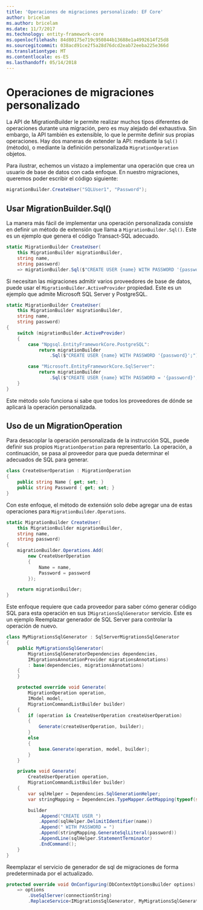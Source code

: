 ```yaml
---
title: 'Operaciones de migraciones personalizado: EF Core'
author: bricelam
ms.author: bricelam
ms.date: 11/7/2017
ms.technology: entity-framework-core
ms.openlocfilehash: 84d80175e719c950844b13688e1a4992614f25d8
ms.sourcegitcommit: 038acd91ce2f5a28d76dcd2eab72eeba225e366d
ms.translationtype: MT
ms.contentlocale: es-ES
ms.lasthandoff: 05/14/2018
---
```

<a name="custom-migrations-operations"></a>Operaciones de migraciones personalizado
============================
La API de MigrationBuilder le permite realizar muchos tipos diferentes de operaciones durante una migración, pero es muy alejado del exhaustiva. Sin embargo, la API también es extensible, lo que le permite definir sus propias operaciones. Hay dos maneras de extender la API: mediante la `Sql()` (método), o mediante la definición personalizada `MigrationOperation` objetos.

Para ilustrar, echemos un vistazo a implementar una operación que crea un usuario de base de datos con cada enfoque. En nuestro migraciones, queremos poder escribir el código siguiente:

``` csharp
migrationBuilder.CreateUser("SQLUser1", "Password");
```

<a name="using-migrationbuildersql"></a>Usar MigrationBuilder.Sql()
----------------------------
La manera más fácil de implementar una operación personalizada consiste en definir un método de extensión que llama a `MigrationBuilder.Sql()`.
Este es un ejemplo que genera el código Transact-SQL adecuado.

``` csharp
static MigrationBuilder CreateUser(
    this MigrationBuilder migrationBuilder,
    string name,
    string password)
    => migrationBuilder.Sql($"CREATE USER {name} WITH PASSWORD '{password}';");
```

Si necesitan las migraciones admitir varios proveedores de base de datos, puede usar el `MigrationBuilder.ActiveProvider` propiedad. Este es un ejemplo que admite Microsoft SQL Server y PostgreSQL.

``` csharp
static MigrationBuilder CreateUser(
    this MigrationBuilder migrationBuilder,
    string name,
    string password)
{
    switch (migrationBuilder.ActiveProvider)
    {
        case "Npgsql.EntityFrameworkCore.PostgreSQL":
            return migrationBuilder
                .Sql($"CREATE USER {name} WITH PASSWORD '{password}';");

        case "Microsoft.EntityFrameworkCore.SqlServer":
            return migrationBuilder
                .Sql($"CREATE USER {name} WITH PASSWORD = '{password}';");
    }
}
```

Este método solo funciona si sabe que todos los proveedores de dónde se aplicará la operación personalizada.

<a name="using-a-migrationoperation"></a>Uso de un MigrationOperation
---------------------------
Para desacoplar la operación personalizada de la instrucción SQL, puede definir sus propios `MigrationOperation` para representarlo. La operación, a continuación, se pasa al proveedor para que pueda determinar el adecuados de SQL para generar.

``` csharp
class CreateUserOperation : MigrationOperation
{
    public string Name { get; set; }
    public string Password { get; set; }
}
```

Con este enfoque, el método de extensión solo debe agregar una de estas operaciones para `MigrationBuilder.Operations`.

``` csharp
static MigrationBuilder CreateUser(
    this MigrationBuilder migrationBuilder,
    string name,
    string password)
{
    migrationBuilder.Operations.Add(
        new CreateUserOperation
        {
            Name = name,
            Password = password
        });

    return migrationBuilder;
}
```

Este enfoque requiere que cada proveedor para saber cómo generar código SQL para esta operación en sus `IMigrationsSqlGenerator` servicio. Este es un ejemplo Reemplazar generador de SQL Server para controlar la operación de nuevo.

``` csharp
class MyMigrationsSqlGenerator : SqlServerMigrationsSqlGenerator
{
    public MyMigrationsSqlGenerator(
        MigrationsSqlGeneratorDependencies dependencies,
        IMigrationsAnnotationProvider migrationsAnnotations)
        : base(dependencies, migrationsAnnotations)
    {
    }

    protected override void Generate(
        MigrationOperation operation,
        IModel model,
        MigrationCommandListBuilder builder)
    {
        if (operation is CreateUserOperation createUserOperation)
        {
            Generate(createUserOperation, builder);
        }
        else
        {
            base.Generate(operation, model, builder);
        }
    }

    private void Generate(
        CreateUserOperation operation,
        MigrationCommandListBuilder builder)
    {
        var sqlHelper = Dependencies.SqlGenerationHelper;
        var stringMapping = Dependencies.TypeMapper.GetMapping(typeof(string));

        builder
            .Append("CREATE USER ")
            .Append(sqlHelper.DelimitIdentifier(name))
            .Append(" WITH PASSWORD = ")
            .Append(stringMapping.GenerateSqlLiteral(password))
            .AppendLine(sqlHelper.StatementTerminator)
            .EndCommand();
    }
}
```

Reemplazar el servicio de generador de sql de migraciones de forma predeterminada por el actualizado.

``` csharp
protected override void OnConfiguring(DbContextOptionsBuilder options)
    => options
        .UseSqlServer(connectionString)
        .ReplaceService<IMigrationsSqlGenerator, MyMigrationsSqlGenerator>();
```
